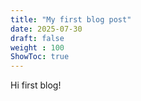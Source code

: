 ```yaml
---
title: "My first blog post"
date: 2025-07-30
draft: false
weight : 100
ShowToc: true
---
```

Hi first blog!

